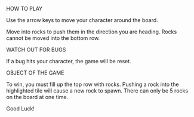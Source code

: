 HOW TO PLAY

Use the arrow keys to move your character around the board.

Move into rocks to push them in the direction you are heading. Rocks cannot be moved into the bottom row.

WATCH OUT FOR BUGS

If a bug hits your character, the game will be reset.

OBJECT OF THE GAME

To win, you must fill up the top row with rocks. Pushing a rock into the highlighted tile will cause a
new rock to spawn. There can only be 5 rocks on the board at one time.

Good Luck!